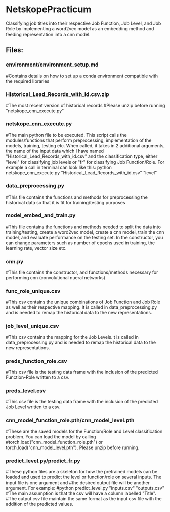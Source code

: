 # NetskopePracticum
Classifying job titles into their respective Job Function, Job Level, and Job Role by implementing a word2vec model as an embedding method and feeding representation into a cnn model.  

## Files: 

### environment/environment_setup.md 
#Contains details on how to set up a conda environment compatible with the required libraries 

### Historical_Lead_Records_with_id.csv.zip
#The most recent version of historical records
#Please unzip before running "netskope_cnn_execute.py"

### netskope_cnn_execute.py 
#The main python file to be executed. This script calls the modules/functions that perform preprocessing, implementation
of the models, training, testing etc. 
When called, it takes in 2 additional arguments, the name of the input data which I have named "Historical_Lead_Records_with_id.csv" and the classification type, either "level" for classifying job levels or "fr" for classifying Job Function/Role. For example a call in terminal can look like this: python netskope_cnn_execute.py "Historical_Lead_Records_with_id.csv" "level"

### data_preprocessing.py
#This file contains the functions and methods for preprocessing the historical data so that it is fit for training/testing purposes 

### model_embed_and_train.py 
#This file contains the functions and methods needed to split the data into training/testing, create a word2vec model, create a cnn model, train the cnn model, and evaluate performance on the testing set. In the constructor, you can change parameters such as number of epochs used in training, the learning rate, vector size etc. 

### cnn.py 
#This file contains the constructor, and functions/methods necessary for performing cnn (convolutional nueral networks)

### func_role_unique.csv
#This csv contains the unique combinations of Job Function and Job Role as well as their respective mapping. It is called in data_preprocessing.py and is needed to remap the historical data to the new representations.

### job_level_unique.csv
#This csv contains the mapping for the Job Levels. t is called in data_preprocessing.py and is needed to remap the historical data to the new representations.

### preds_function_role.csv
#This csv file is the testing data frame with the inclusion of the predicted Function-Role written to a csv.

### preds_level.csv
#This csv file is the testing data frame with the inclusion of the predicted Job Level written to a csv. 

### cnn_model_function_role.pth/cnn_model_level.pth
#These are the saved models for the Function/Role and Level classification problem. You can load the model by calling
#torch.load("cnn_model_function_role.pth") or torch.load("cnn_model_level.pth"). Please unzip before running.

### predict_level.py/predict_fr.py
#These python files are a skeleton for how the pretrained models can be loaded and used to predict the level or function/role on several inputs. The input file is one argument and #the desired output file will be another argument. For example:
#python predict_level.py "inputs.csv" "outputs.csv"
#The main assumption is that the csv will have a column labelled "Title".
#The output csv file maintain the same format as the input csv file with the addition of the predicted values.
